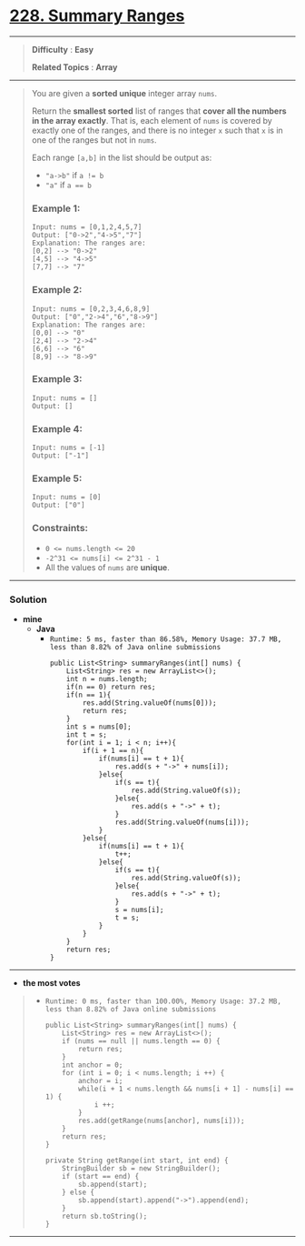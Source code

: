 # [228. Summary Ranges](https://leetcode.com/problems/summary-ranges/)

---

> **Difficulty** : **Easy**
>
> **Related Topics** : **Array**

---

> You are given a **sorted unique** integer array `nums`.
>
> Return the **smallest sorted** list of ranges that **cover all the numbers in the array exactly**.
> That is, each element of `nums` is covered by exactly one of the ranges, and there is no integer `x` such that `x` is in one of the ranges but not in `nums`.
>
> Each range `[a,b]` in the list should be output as:
> * `"a->b"` if `a != b`
> * `"a"` if `a == b`
>
>
> ### Example 1:
> ```
> Input: nums = [0,1,2,4,5,7]
> Output: ["0->2","4->5","7"]
> Explanation: The ranges are:
> [0,2] --> "0->2"
> [4,5] --> "4->5"
> [7,7] --> "7"
> ```
>
> ### Example 2:
> ```
> Input: nums = [0,2,3,4,6,8,9]
> Output: ["0","2->4","6","8->9"]
> Explanation: The ranges are:
> [0,0] --> "0"
> [2,4] --> "2->4"
> [6,6] --> "6"
> [8,9] --> "8->9"
> ```
>
> ### Example 3:
> ```
> Input: nums = []
> Output: []
> ```
>
> ### Example 4:
> ```
> Input: nums = [-1]
> Output: ["-1"]
> ```
>
> ### Example 5:
> ```
> Input: nums = [0]
> Output: ["0"]
> ```
>
> ### Constraints:
> * `0 <= nums.length <= 20`
> * `-2^31 <= nums[i] <= 2^31 - 1`
> * All the values of `nums` are **unique**.



---


### Solution
* **mine**
  * **Java**
    * `Runtime: 5 ms, faster than 86.58%, Memory Usage: 37.7 MB, less than 8.82% of Java online submissions`
      ```
      public List<String> summaryRanges(int[] nums) {
          List<String> res = new ArrayList<>();
          int n = nums.length;
          if(n == 0) return res;
          if(n == 1){
              res.add(String.valueOf(nums[0]));
              return res;
          }
          int s = nums[0];
          int t = s;
          for(int i = 1; i < n; i++){
              if(i + 1 == n){
                  if(nums[i] == t + 1){
                      res.add(s + "->" + nums[i]);
                  }else{
                      if(s == t){
                          res.add(String.valueOf(s));
                      }else{
                          res.add(s + "->" + t);
                      }
                      res.add(String.valueOf(nums[i]));
                  }
              }else{
                  if(nums[i] == t + 1){
                      t++;
                  }else{
                      if(s == t){
                          res.add(String.valueOf(s));
                      }else{
                          res.add(s + "->" + t);
                      }
                      s = nums[i];
                      t = s;
                  }
              }
          }
          return res;
      }
      ```

---


* **the most votes**
>  * `Runtime: 0 ms, faster than 100.00%, Memory Usage: 37.2 MB, less than 8.82% of Java online submissions`
>    ```
>    public List<String> summaryRanges(int[] nums) {
>        List<String> res = new ArrayList<>();
>        if (nums == null || nums.length == 0) {
>            return res;
>        }
>        int anchor = 0;
>        for (int i = 0; i < nums.length; i ++) {
>            anchor = i;
>            while(i + 1 < nums.length && nums[i + 1] - nums[i] == 1) {
>                i ++;
>            }
>            res.add(getRange(nums[anchor], nums[i]));
>        }
>        return res;
>    }
>
>    private String getRange(int start, int end) {
>        StringBuilder sb = new StringBuilder();
>        if (start == end) {
>            sb.append(start);
>        } else {
>            sb.append(start).append("->").append(end);
>        }
>        return sb.toString();
>    }
>    ```

---


